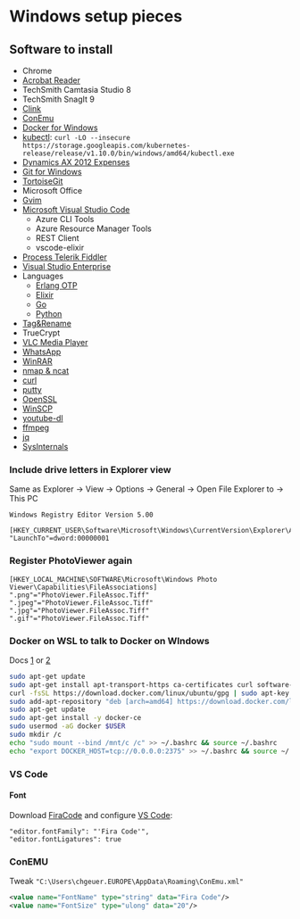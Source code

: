 # Windows setup pieces

## Software to install

- Chrome
- [Acrobat Reader](https://get.adobe.com/de/reader/otherversions/)
- TechSmith Camtasia Studio 8
- TechSmith SnagIt 9
- [Clink](https://mridgers.github.io/clink/)
- [ConEmu](https://conemu.github.io/)
- [Docker for Windows](docs.docker.com/docker-for-windows/install/)
- [kubectl](https://kubernetes.io/docs/tasks/tools/install-kubectl/): `curl -LO --insecure https://storage.googleapis.com/kubernetes-release/release/v1.10.0/bin/windows/amd64/kubectl.exe`
- [Dynamics AX 2012 Expenses](https://www.microsoft.com/store/productId/9WZDNCRFJB81)
- [Git for Windows](https://git-scm.com/download/win)
- [TortoiseGit](https://tortoisegit.org/)
- Microsoft Office
- [Gvim](https://www.vim.org/download.php)
- [Microsoft Visual Studio Code](https://code.visualstudio.com/Download)
  - Azure CLI Tools
  - Azure Resource Manager Tools
  - REST Client
  - vscode-elixir
- [Process Telerik Fiddler](https://www.telerik.com/download/fiddler)
- [Visual Studio Enterprise](https://my.visualstudio.com)
- Languages
  - [Erlang OTP](https://www.erlang.org/downloads)
  - [Elixir](https://elixir-lang.org/install.html#windows)
  - [Go](https://golang.org/dl/)
  - [Python](https://www.python.org/downloads/windows/)
- [Tag&Rename](http://www.softpointer.com/download.htm)
- TrueCrypt
- [VLC Media Player](https://www.videolan.org/vlc/download-windows.html)
- [WhatsApp](https://www.whatsapp.com/download/)
- [WinRAR](https://www.winrar.de/downld.php)
- [nmap & ncat](https://nmap.org/book/inst-windows.html)
- [curl](https://curl.haxx.se/download.html)
- [putty](https://www.chiark.greenend.org.uk/~sgtatham/putty/latest.html)
- [OpenSSL](https://wiki.openssl.org/index.php/Binaries)
- [WinSCP](https://winscp.net/eng/download.php)
- [youtube-dl](https://rg3.github.io/youtube-dl/download.html)
- [ffmpeg](https://ffmpeg.zeranoe.com/builds/)
- [jq](https://stedolan.github.io/jq/)
- [SysInternals](https://download.sysinternals.com/files/SysinternalsSuite.zip)


### Include drive letters in Explorer view

Same as Explorer -> View -> Options -> General -> Open File Explorer to -> This PC

```registry
Windows Registry Editor Version 5.00

[HKEY_CURRENT_USER\Software\Microsoft\Windows\CurrentVersion\Explorer\Advanced]
"LaunchTo"=dword:00000001
```

### Register PhotoViewer again


```registry
[HKEY_LOCAL_MACHINE\SOFTWARE\Microsoft\Windows Photo Viewer\Capabilities\FileAssociations]
".png"="PhotoViewer.FileAssoc.Tiff"
".jpeg"="PhotoViewer.FileAssoc.Tiff"
".jpg"="PhotoViewer.FileAssoc.Tiff"
".gif"="PhotoViewer.FileAssoc.Tiff"
```

### Docker on WSL to talk to Docker on WIndows

Docs [1](https://nickjanetakis.com/blog/setting-up-docker-for-windows-and-wsl-to-work-flawlessly) or [2](https://medium.com/@sebagomez/installing-the-docker-client-on-ubuntus-windows-subsystem-for-linux-612b392a44c4)

```bash
sudo apt-get update
sudo apt-get install apt-transport-https ca-certificates curl software-properties-common
curl -fsSL https://download.docker.com/linux/ubuntu/gpg | sudo apt-key add -
sudo add-apt-repository "deb [arch=amd64] https://download.docker.com/linux/ubuntu $(lsb_release -cs) edge"
sudo apt-get update
sudo apt-get install -y docker-ce
sudo usermod -aG docker $USER
sudo mkdir /c
echo "sudo mount --bind /mnt/c /c" >> ~/.bashrc && source ~/.bashrc
echo "export DOCKER_HOST=tcp://0.0.0.0:2375" >> ~/.bashrc && source ~/.bashrc
```

### VS Code

#### Font

Download [FiraCode](https://github.com/tonsky/FiraCode) and configure [VS Code](https://github.com/tonsky/FiraCode/wiki/VS-Code-Instructions):

```
"editor.fontFamily": "'Fira Code'",
"editor.fontLigatures": true
```

### ConEMU

Tweak `"C:\Users\chgeuer.EUROPE\AppData\Roaming\ConEmu.xml"`

```xml
<value name="FontName" type="string" data="Fira Code"/>
<value name="FontSize" type="ulong" data="20"/>
```
